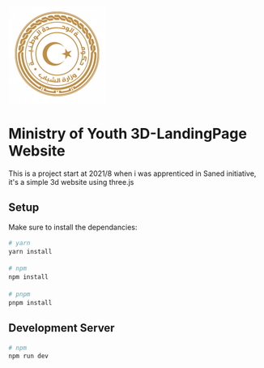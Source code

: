 ![ Ministry of Youth Logo](/static/assets/logo.png)
# Ministry of Youth 3D-LandingPage Website


This is a project start at 2021/8 when i was apprenticed in Saned initiative, it's a simple 3d website using three.js

## Setup

Make sure to install the dependancies:

````bash
# yarn
yarn install

# npm
npm install

# pnpm
pnpm install
````

## Development Server
````bash
# npm
npm run dev
````